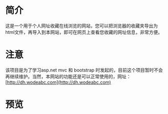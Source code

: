 # 简介

  这是一个用于个人网址收藏在线浏览的网站，您可以把浏览器的收藏夹导出为html文件，再导入到本网站，即可在网页上查看您收藏的网址信息，非常方便。

# 注意

  该项目是为了学习asp.net mvc 和 bootstrap 时发起的，目前这个项目暂时不会再继续维护。当然，本网站的功能还是可以正常使用的，网址：[http://dh.wodeabc.com](http://dh.wodeabc.com)

# 预览

  